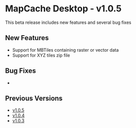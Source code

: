 # MapCache Desktop - v1.0.5

This beta release includes new features and several bug fixes

## New Features
 * Support for MBTiles containing raster or vector data
 * Support for XYZ tiles zip file
 
## Bug Fixes
 * 


## Previous Versions
 * [v1.0.5](https://github.com/ngageoint/mapcache-electron/blob/v1.0.5/changelog/v1.0.5.md)
 * [v1.0.4](https://github.com/ngageoint/mapcache-electron/blob/v1.0.5/changelog/v1.0.4.md)
 * [v1.0.3](https://github.com/ngageoint/mapcache-electron/blob/v1.0.5/changelog/v1.0.3.md)


